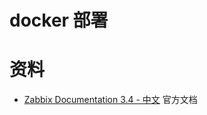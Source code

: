 # docker 部署

# 资料
  - [Zabbix Documentation 3.4 - 中文](https://www.zabbix.com/documentation/3.4/zh/manual) 官方文档

